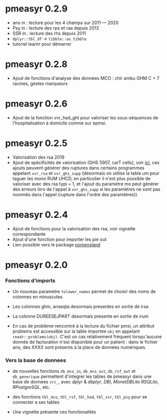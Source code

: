 # pmeasyr 0.2.9

* ano in : lecture pour les 4 champs sur 2011 — 2020
* Psy in : lecture des rps et raa depuis 2012
* SSR in : lecture des rhs depuis 2011
* `dplyr::tbl_df` -> `tibble::as_tibble`
* tutoriel learnr pour démarrer


# pmeasyr 0.2.8

* Ajout de fonctions d'analyse des données MCO : chir ambu GHM C + 7 racines, gestes marqueurs

# pmeasyr 0.2.6

* Ajout de la fonction vvr_had_ght pour valoriser les sous-séquences de l'hospitalisation à domicile comme sur epmsi.

# pmeasyr 0.2.5

* Valorisation des rsa 2019 
* Ajout de spécificités de valorisation (GHS 5907, carT cells), voir [ici](https://im-aphp.github.io/pmeasyr/articles/vignette4.html#remarques-sur-le-mecanisme-de-valorisation), ces ajouts peuvent générer des ruptures dans certains programmes appelant `vvr_rsa` et `vvr_ghs_supp` (désormais on utilise la table um pour taguer les mono RUM UHCD, en particulier il n'est plus possible de valoriser avec des rsa typi = 1, et l'ajout du paramètre mo peut générer des erreurs lors de l'appel à `vvr_ghs_supp` si les paramètres ne sont pas nommés dans l'appel (rupture dans l'ordre des paramètres)).

# pmeasyr 0.2.4

* Ajout de fonctions pour la valorisation des rsa, voir vignette correspondante
* Ajout d'une fonction pour importer les pie out
* Lien possible vers le package [nomensland](https://guillaumepressiat.github.io/nomensland/index.html)

# pmeasyr 0.2.0


### Fonctions d'imports

* Un nouveau parametre `tolower_names` permet de choisir des noms de colonnes en minuscules

* Les colonnes ghm, anseqta desormais presentes en sortie de irsa

* La colonne DUREESEJPART desormais presente en sortie de irum

* En cas de problème rencontré à la lecture du fichier pmsi, un attribut problems est accessible sur la table importée `obj` en appelant `readr::problems(obj)`. C'est un cas relativement fréquent lorsqu'aucune donnée de facturation n'est disponible pour un patient : dans le fichier ano, des XXXX sont présents à la place de données numériques.

### Vers la base de donnees

* de nouvelles fonctions `db_mco_in`, `db_mco_out`, `db_rsf_out` et `db_generique` permettent d'integrer les tables de pmeasyr dans une base de donnees `src_`, avec  *dplyr* & *dbplyr*, *DBI*, *MonetDBLite* *RSQLite*, *RPostgreSQL*, etc.

* des fonctions `tbl_mco`, `tbl_rsf`, `tbl_had`, `tbl_ssr`, `tbl_psy` pour se connecter a ses tables

* Une vignette présente ces fonctionalités
